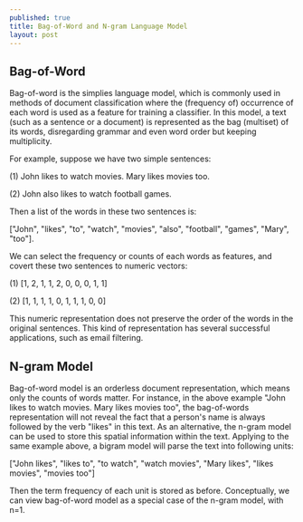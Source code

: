 ```yaml
---
published: true
title: Bag-of-Word and N-gram Language Model
layout: post
---
```

## Bag-of-Word
Bag-of-word is the simplies language model, which is commonly used in methods of document classification where the (frequency of) occurrence of each word is used as a feature for training a classifier. In this model, a text (such as a sentence or a document) is represented as the bag (multiset) of its words, disregarding grammar and even word order but keeping multiplicity. 

For example, suppose we have two simple sentences:

(1) John likes to watch movies. Mary likes movies too.

(2) John also likes to watch football games.

Then a list of the words in these two sentences is:

["John", "likes", "to", "watch", "movies", "also", "football", "games", "Mary", "too"].

We can select the frequency or counts of each words as features, and covert these two sentences to numeric vectors:

(1) [1, 2, 1, 1, 2, 0, 0, 0, 1, 1]

(2) [1, 1, 1, 1, 0, 1, 1, 1, 0, 0]

This numeric representation does not preserve the order of the words in the original sentences. This kind of representation has several successful applications, such as email filtering.

## N-gram Model
Bag-of-word model is an orderless document representation, which means only the counts of words matter. For instance, in the above example "John likes to watch movies. Mary likes movies too", the bag-of-words representation will not reveal the fact that a person's name is always followed by the verb "likes" in this text. As an alternative, the n-gram model can be used to store this spatial information within the text. Applying to the same example above, a bigram model will parse the text into following units:

["John likes", "likes to", "to watch", "watch movies", "Mary likes", "likes movies", "movies too"]

Then the term frequency of each unit is stored as before. Conceptually, we can view bag-of-word model as a special case of the n-gram model, with n=1.



